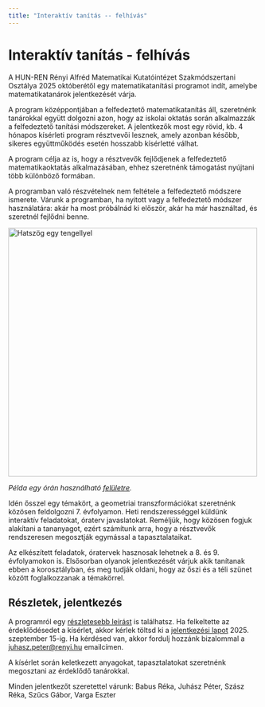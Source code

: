 ```yaml
---
title: "Interaktív tanítás -- felhívás"
---
```


# Interaktív tanítás - felhívás

A HUN-REN Rényi Alfréd Matematikai Kutatóintézet Szakmódszertani Osztálya 2025 októberétől egy matematikatanítási programot indít, amelybe matematikatanárok jelentkezését várja.

A program középpontjában a felfedeztető matematikatanítás áll, szeretnénk tanárokkal együtt dolgozni azon, hogy az iskolai oktatás során alkalmazzák a felfedeztető tanítási módszereket.
A jelentkezők most egy rövid, kb. 4 hónapos kísérleti program résztvevői lesznek, amely azonban később, sikeres együttműködés esetén hosszabb kísérletté válhat.

A program célja az is, hogy a résztvevők fejlődjenek a felfedeztető matematikaoktatás alkalmazásában, ehhez szeretnénk támogatást nyújtani több különböző formában. 

A programban való részvételnek nem feltétele a felfedeztető módszere ismerete. Várunk a programban, ha nyitott vagy a felfedeztető módszer használatára: akár ha most próbálnád ki először, akár ha már használtad, és szeretnél fejlődni benne.

<img src="https://felfedezteto-matematika.github.io/interaktiv-tanitas/images/hatszog-egy-tengellyel.png" alt="Hatszög egy tengellyel" width="500">

*Példa egy órán használható [felületre](https://felfedezteto-matematika.github.io/interaktiv-tanitas/problems/hatszog-egy-tengellyel.html).*

Idén ősszel egy témakört, a geometriai transzformációkat szeretnénk közösen feldolgozni 7. évfolyamon. Heti rendszerességgel küldünk interaktív feladatokat, óraterv javaslatokat. Reméljük, hogy közösen fogjuk alakítani a tananyagot, ezért számítunk arra, hogy a résztvevők rendszeresen megosztják egymással a tapasztalataikat. 

Az elkészített feladatok, óratervek hasznosak lehetnek a 8. és 9. évfolyamokon is. Elsősorban olyanok jelentkezését várjuk akik tanítanak ebben a korosztályban, és meg tudják oldani, hogy az őszi és a téli szünet között foglalkozzanak a témakörrel.

## Részletek, jelentkezés

A programról egy [részletesebb leírást](https://felfedezteto-matematika.github.io/interaktiv-tanitas/about.md) is találhatsz. Ha felkeltette az érdeklődésedet a kísérlet, akkor kérlek töltsd ki a [jelentkezési lapot](https://forms.gle/JC12DRATg5buoCRL6) 2025. szeptember 15-ig. Ha kérdésed van, akkor fordulj hozzánk bizalommal a juhasz.peter@renyi.hu emailcímen.

A kísérlet során keletkezett anyagokat, tapasztalatokat szeretnénk megosztani az érdeklődő tanárokkal.

Minden jelentkezőt szeretettel várunk:
Babus Réka, Juhász Péter, Szász Réka, Szűcs Gábor, Varga Eszter

